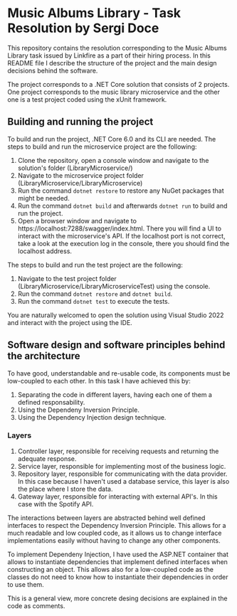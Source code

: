 # Music Albums Library - Task Resolution by Sergi Doce
This repository contains the resolution corresponding to the Music Albums Library task issued by Linkfire as a part of their hiring process. In this README file I describe the structure of the project and the main design decisions behind the software.

The project corresponds to a .NET Core solution that consists of 2 projects. One project corresponds to the music library microservice and the other one is a test project coded using the xUnit framework.

## Building and running the project
To build and run the project, .NET Core 6.0 and its CLI are needed. The steps to build and run the microservice project are the following:
1. Clone the repository, open a console window and navigate to the solution's folder (LibraryMicroservice/)
2. Navigate to the microservice project folder (LibraryMicroservice/LibraryMicroservice)
3. Run the command `dotnet restore` to restore any NuGet packages that might be needed.
4. Run the command `dotnet build` and afterwards `dotnet run` to build and run the project.
5. Open a browser window and navigate to https://localhost:7288/swagger/index.html. There you will find a UI to interact with the microservice's API. If the localhost port is not correct, take a look at the execution log in the console, there you should find the localhost address.

The steps to build and run the test project are the following:
1. Navigate to the test project folder (LibraryMicroservice/LibraryMicroserviceTest) using the console.
2. Run the command `dotnet restore` and `dotnet build`.
3. Run the command `dotnet test` to execute the tests.

You are naturally welcomed to open the solution using Visual Studio 2022 and interact with the project using the IDE.
 

## Software design and software principles behind the architecture
To have good, understandable and re-usable code, its components must be low-coupled to each other. In this task I have achieved this by:

1. Separating the code in different layers, having each one of them a defined responsability.
2. Using the Dependeny Inversion Principle.
3. Using the Dependency Injection design technique.

### Layers 

1. Controller layer, responsible for receiving requests and returning the adequate response.
2. Service layer, responsible for implementing most of the business logic.
3. Repository layer, responsible for communicating with the data provider. In this case because I haven't used a database service, this layer is also the place where I store the data.
4. Gateway layer, responsible for interacting with external API's. In this case with the Spotify API.

The interactions between layers are abstracted behind well defined interfaces to respect the Dependency Inversion Principle. This allows for a much readable and low coupled code, as it allows us to change interface implementations easily without having to change any other components. 

To implement Dependeny Injection, I have used the ASP.NET container that allows to instantiate dependencies that implement defined interfaces when constructing an object. This allows also for a low-coupled code as the classes do not need to know how to instantiate their dependencies in order to use them.

This is a general view, more concrete desing decisions are explained in the code as comments.

